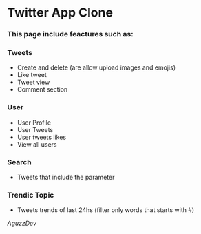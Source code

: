 # Twitter App Clone

### This page include feactures such as: 

### Tweets
- Create and delete (are allow upload images and emojis)
- Like tweet
- Tweet view
- Comment section
### User
- User Profile
- User Tweets
- User tweets likes
- View all users
### Search
- Tweets that include the parameter
### Trendic Topic
- Tweets trends of last 24hs (filter only words that starts with #)

*AguzzDev*
